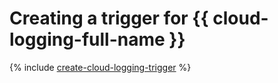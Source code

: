 # Creating a trigger for {{ cloud-logging-full-name }}

{% include [create-cloud-logging-trigger](../../_includes/serverless-containers/cloud-logging-trigger-create.md) %}